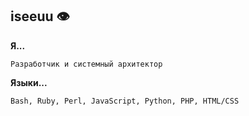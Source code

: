 ## iseeuu 👁️
**Я...**
```
Разработчик и системный архитектор
```
**Языки...**
```
Bash, Ruby, Perl, JavaScript, Python, PHP, HTML/CSS
```
